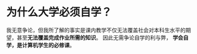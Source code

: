 # 为什么大学必须自学？

我无意争论，但我所了解的事实是课内教学不仅无法覆盖社会对本科生水平的期望，甚至**无法覆盖完成作业所需的知识**。 因此无需争论自学的利与弊， **学会自学，是计算机学生的必修课**。
